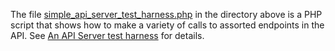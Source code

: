 The file [simple_api_server_test_harness.php](simple_api_server_test_harness.php) in the directory above is a PHP script that shows how to make a variety of calls to assorted endpoints in the API. See  [An API Server test harness](../../api_server_test_harness.md) for details.